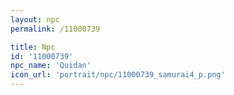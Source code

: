 ```yaml
---
layout: npc
permalink: /11000739

title: Npc
id: '11000739'
npc_name: 'Quidan'
icon_url: 'portrait/npc/11000739_samurai4_p.png'
---
```

